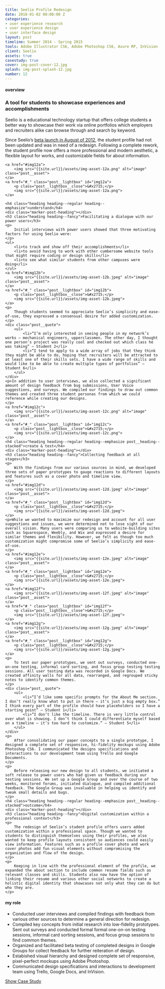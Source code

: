 ```yaml
---
title: Seelio Profile Redesign
date: 2018-01-02 00:00:00 Z
categories:
- user experience research
- user experience design
- user interface design
layout: post
timeline: Summer 2014 - Spring 2015
tools: Adobe Illustrator CS6, Adobe Photoshop CS6, Axure RP, InVision
client: Seelio
assets: true
casestudy: true
cover: img-post-cover-12.jpg
splash: img-post-splash-12.jpg
number: 12
---
```


<h4 class="heading heading--regular heading--emphasize">overview</h4>
<div class="marker-post-heading"></div>
<h3 class="heading heading--fancy">A tool for students to showcase experiences and accomplishments</h3>
<p>
	Seelio is a educational technology startup that offers college students a better way to showcase their work via online portfolios which employers and recruiters alike can browse through and search by keyword.
</p>
<p>
	Since Seelio’s <a href="https://techcrunch.com/2012/08/06/no-more-boring-resumes-seelio-lets-college-students-showcase-their-work-helps-employers-find-them/">beta launch in August of 2012</a>, the student profile had not been updated and was in need of a redesign. Following a complete rework, the student profile now offers a more professional and modern aesthetic, a flexible layout for works, and customizable fields for about information.
</p>

<div class="post__casestudy">

    <a href="#img12a">
        <img src="{{site.url}}/assets/img-asset-12a.png" alt="image" class="post__asset">
    </a>
	<a href="#_" class="post__lightbox" id="img12a">
        <p class="post__lightbox__close">&#x2715;</p>
        <img src="{{site.url}}/assets/img-asset-12a.png">
    </a>

	<h4 class="heading heading--regular heading--emphasize">understand</h4>
	<div class="marker-post-heading"></div>
	<h3 class="heading heading--fancy">Facilitating a dialogue with our power users</h3>
	<p>
		Initial interviews with power users showed that three motivating factors for using Seelio were:
	</p>
	<ul>
		<li>to track and show off their accomplishments</li>
		<li>to avoid having to work with other cumbersome website tools that might require coding or design skills</li>
		<li>to see what similar students from other campuses were doing</li>
	</ul>
    <a href="#img12b">
        <img src="{{site.url}}/assets/img-asset-12b.jpeg" alt="image" class="post__asset">
    </a>
	<a href="#_" class="post__lightbox" id="img12b">
        <p class="post__lightbox__close">&#x2715;</p>
        <img src="{{site.url}}/assets/img-asset-12b.jpeg">
    </a>
	<p>
		Though students seemed to appreciate Seelio’s simplicity and ease-of-use, they expressed a consensual desire for added customization. 
	</p>
	<div class="post__quote">
		<ul>
			<li>“I’m only interested in seeing people in my network’s works — mechanical engineers, upperclassmen. The other day, I thought one person’s project was really cool and checked out which class he was taking” — Student 2</li>
			<li>“I tend to apply to a wide array of jobs that they think they might be able to do, hoping that recruiters will be attracted to at least one of their skills sets. I have a wide range of skills and would like to be able to create multiple types of portfolios” — Student 6</li>
		</ul>
	</div>
	<p>In addition to user interviews, we also collected a significant amount of design feedback from bug submissions, User Voice suggestions, and surveys. We compiled our findings to draw out common themes and created three student personas from which we could reference while creating our designs.
	</p>
    <a href="#img12c">
        <img src="{{site.url}}/assets/img-asset-12c.png" alt="image" class="post__asset">
    </a>
	<a href="#_" class="post__lightbox" id="img12c">
        <p class="post__lightbox__close">&#x2715;</p>
        <img src="{{site.url}}/assets/img-asset-12c.png">
    </a>
	<h4 class="heading heading--regular heading--emphasize post__heading--stacked">create & test</h4>
	<div class="marker-post-heading"></div>
	<h3 class="heading heading--fancy">Collecting feedback at all stages</h3>
	<p>
		With the findings from our various sources in mind, we developed three sets of paper prototypes to gauge reactions to different layouts and features such as a cover photo and timeline view.
	</p>
    <a href="#img12d">
        <img src="{{site.url}}/assets/img-asset-12d.jpeg" alt="image" class="post__asset">
    </a>
	<a href="#_" class="post__lightbox" id="img12d">
        <p class="post__lightbox__close">&#x2715;</p>
        <img src="{{site.url}}/assets/img-asset-12d.jpeg">
    </a>
    <p>While we wanted to maximize our redesign and account for all user suggestions and issues, we were determined not to lose sight of our overall vision. Many users were comparing us to website-building sites such as Squarespace, Weebly, and Wix and expressed a desire for similar themes and flexibility. However, we felt as though too much customization might compromise some of Seelio’s simplicity and ease-of-use.
	</p>
    <a href="#img12e">
        <img src="{{site.url}}/assets/img-asset-12e.jpeg" alt="image" class="post__asset">
    </a>
	<a href="#_" class="post__lightbox" id="img12e">
        <p class="post__lightbox__close">&#x2715;</p>
        <img src="{{site.url}}/assets/img-asset-12e.jpeg">
    </a>
    <a href="#img12f">
        <img src="{{site.url}}/assets/img-asset-12f.jpeg" alt="image" class="post__asset">
    </a>
	<a href="#_" class="post__lightbox" id="img12f">
        <p class="post__lightbox__close">&#x2715;</p>
        <img src="{{site.url}}/assets/img-asset-12f.jpeg">
    </a>
    <a href="#img12g">
        <img src="{{site.url}}/assets/img-asset-12g.jpeg" alt="image" class="post__asset">
    </a>
	<a href="#_" class="post__lightbox" id="img12g">
        <p class="post__lightbox__close">&#x2715;</p>
        <img src="{{site.url}}/assets/img-asset-12g.jpeg">
    </a>
    <p>
    	To test our paper prototypes, we sent out surveys, conducted one-on-one testing, informal card sorting, and focus group testing testing sessions. All user testing data was recorded in Google Docs. We created affinity walls for all data, rearranged, and regrouped sticky notes to identify common themes.
    </p>
	<div class="post__quote">
		<ul>
			<li>“I’d like some specific prompts for the About Me section. I don’t really know what to put in there — it’s just a big empty box.” I think every part of the profile should have placeholders so I have a starting point” — Student 1</li>
			<li>“I don’t like the timeline. There is very little control over what is showing. I don’t think I could differentiate myself based on a timeline — it’s too hard to customize.” — Student 5</li>
		</ul>
	</div>
	<p>
		After consolidating our paper concepts to a single prototype, I designed a complete set of responsive, hi-fidelity mockups using Adobe Photoshop CS6. I communicated the designs specifications and interactions to our development team using Trello and Google Documents.
	</p>
	<p>
		Before releasing our new design to all students, we initiated a soft release to power users who had given us feedback during our testing sessions. We set up a Google Group and over the course of two weeks, monitored forums, initiated dialogue, and compiled additional feedback. The Google Group was invaluable in helping us identify and tweak small details and bugs.
	</p>
	<h4 class="heading heading--regular heading--emphasize post__heading--stacked">outcome</h4>
	<div class="marker-post-heading"></div>
	<h3 class="heading heading--fancy">Digital customization within a professional context</h3>
	<p>
		The redesign of Seelio’s student profile offers users added customization within a professional space. Though we wanted to students to distinguish themselves using their profiles, we also wanted to keep profile layouts consistent so audiences could easily view information. Features such as a profile cover photo and work cover photos add fun visual elements without compromising the organization and flow of the design.
	</p>
	<p>
		Keeping in line with the professional element of the profile, we expanded the about section to include common resume fields such as relevant classes and skills. Students also now have the option of linking their resume and various other social networks to create a holistic digital identity that showcases not only what they can do but who they are.
	</p>
</div>

<h4 class="heading heading--regular heading--emphasize post__heading--stacked">my role</h4>
<div class="marker-post-heading"></div>
<ul>
	<li>Conducted user interviews and compiled findings with feedback from various other sources to determine a general direction for redesign.</li>
	<li>Compiled key concepts from initial research into low-fidelity prototypes. Sent out surveys and conducted formal formal one-on-on testing sessions, informal card sorting sessions, and focus group sessions to find common themes.</li>
	<li>Organized and facilitated beta testing of completed designs in Google Groups for collect feedback for further reiteration of design.</li>
	<li>Estabished visual hierarchy and designed complete set of responsive, pixel-perfect mockups using Adobe Photoshop.</li>
	<li>Communicated design specifications and interactions to development team using Trello, Google Docs, and InVision.</li>
</ul>

<div class="container__button">
	<a id="showcasestudy" class="button__case-study heading heading--regular heading--emphasize" href="#">Show Case Study</a>
</div>
